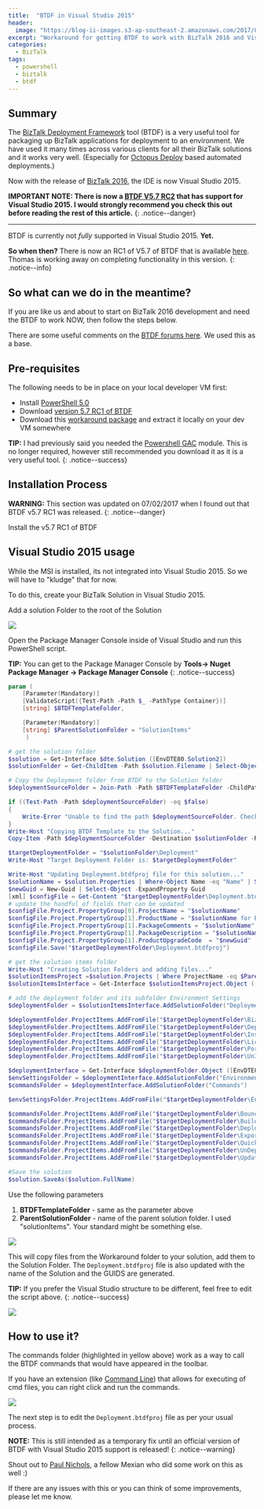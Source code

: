 ```yaml
---
title:  "BTDF in Visual Studio 2015"
header:
  image: "https://blog-ii-images.s3-ap-southeast-2.amazonaws.com/2017/02/btdf-vs2015-header.jpg"
excerpt: "Workaround for getting BTDF to work with BizTalk 2016 and Visual Studio 2015. [UPDATE: This workaround is no longer required. BTDF is now updated]"
categories: 
  - BizTalk
tags:
  - powershell
  - biztalk
  - btdf
---
```

## Summary
The [BizTalk Deployment Framework](https://biztalkdeployment.codeplex.com/) tool (BTDF) is a very useful tool for packaging up BizTalk applications for deployment to an environment.
We have used it many times across various clients for all their BizTalk solutions and it works very well. (Especially for [Octopus Deploy](https://octopus.com) based automated deployments.)

Now with the release of [BizTalk 2016](https://msdn.microsoft.com/en-us/library/mt670742.aspx), the IDE is now Visual Studio 2015.

**IMPORTANT NOTE: There is now a [BTDF V5.7 RC2](http://biztalkdeployment.codeplex.com/releases/view/630373) that has support for Visual Studio 2015. I would strongly recommend you check this out before reading the rest of this article.**
{: .notice--danger}

---

BTDF is currently not _fully_ supported in Visual Studio 2015. **Yet.** 

**So when then?** There is now an RC1 of V5.7 of BTDF that is available [here](http://biztalkdeployment.codeplex.com/releases/view/630373). Thomas is working away on completing functionality in this version.
{: .notice--info}

## So what can we do in the meantime?
If you are like us and about to start on BizTalk 2016 development and need the BTDF to work NOW, then follow the steps below.

There are some useful comments on the [BTDF forums here](https://biztalkdeployment.codeplex.com/discussions/654830). We used this as a base.

## Pre-requisites
The following needs to be in place on your local developer VM first:

* Install [PowerShell 5.0](https://www.microsoft.com/en-us/download/details.aspx?id=50395)
* Download [version 5.7 RC1 of BTDF](http://biztalkdeployment.codeplex.com/releases/view/630373)
* Download this [workaround package](https://dl.dropboxusercontent.com/u/187700/BizTalk/BTDF-WorkAround.zip) and extract it locally on your dev VM somewhere

**TIP:** I had previously said you needed the [Powershell GAC](https://github.com/LTruijens/powershell-gac) module. This is no longer required, however still recommended you download it as it is a very useful tool.
{: .notice--success}

## Installation Process

**WARNING:** This section was updated on 07/02/2017 when I found out that BTDF v5.7 RC1 was released.
{: .notice--danger}

Install the v5.7 RC1 of BTDF


## Visual Studio 2015 usage
While the MSI is installed, its not integrated into Visual Studio 2015. So we will have to "kludge" that for now.

To do this, create your BizTalk Solution in Visual Studio 2015.

Add a solution Folder to the root of the Solution

![](https://blog-ii-images.s3-ap-southeast-2.amazonaws.com/2017/02/2017-02-05_16-57-42.png)

Open the Package Manager Console inside of Visual Studio and run this PowerShell script.

**TIP:** You can get to the Package Manager Console by **Tools-> Nuget Package Manager -> Package Manager Console**
{: .notice--success}

```powershell
param (
    [Parameter(Mandatory)]
    [ValidateScript({Test-Path -Path $_ -PathType Container})] 
    [string] $BTDFTemplateFolder,

    [Parameter(Mandatory)]
    [string] $ParentSolutionFolder = "SolutionItems"
     )

# get the solution folder
$solution = Get-Interface $dte.Solution ([EnvDTE80.Solution2])
$solutionFolder = Get-ChildItem -Path $solution.Filename | Select-Object -ExpandProperty DirectoryName

# Copy the Deployment folder from BTDF to the Solution folder
$deploymentSourceFolder = Join-Path -Path $BTDFTemplateFolder -ChildPath '\Deployment'

if ((Test-Path -Path $deploymentSourceFolder) -eq $false)
{
    Write-Error "Unable to find the path $deploymentSourceFolder. Check the parameters and try again." -ErrorAction Stop
}
Write-Host "Copying BTDF Template to the Solution..."
Copy-Item -Path $deploymentSourceFolder -Destination $solutionFolder -Recurse

$targetDeploymentFolder = "$solutionFolder\Deployment"
Write-Host "Target Deployment Folder is: $targetDeploymentFolder"

Write-Host "Updating Deployment.btdfproj file for this solution..."
$solutionName = $solution.Properties | Where-Object Name -eq "Name" | Select-Object -ExpandProperty Value
$newGuid = New-Guid | Select-Object -ExpandProperty Guid
[xml] $configFile = Get-Content "$targetDeploymentFolder\Deployment.btdfproj"
# update the handful of fields that can be updated
$configFile.Project.PropertyGroup[0].ProjectName = "$solutionName"
$configFile.Project.PropertyGroup[1].ProductName = "$solutionName for BizTalk"
$configFile.Project.PropertyGroup[1].PackageComments = "$solutionName"
$configFile.Project.PropertyGroup[1].PackageDescription = "$solutionName"
$configFile.Project.PropertyGroup[1].ProductUpgradeCode  = "$newGuid"
$configFile.Save("$targetDeploymentFolder\Deployment.btdfproj")

# get the solution items folder
Write-Host "Creating Solution Folders and adding files..."
$solutionItemsProject =$solution.Projects | Where ProjectName -eq $ParentSolutionFolder
$solutionItemsInterface = Get-Interface $solutionItemsProject.Object ([EnvDTE80.SolutionFolder])

# add the deployment folder and its subfolder Environment Settings
$deploymentFolder = $solutionItemsInterface.AddSolutionFolder("Deployment")

$deploymentFolder.ProjectItems.AddFromFile("$targetDeploymentFolder\BizTalk2016MSI.wxs") | Out-Null
$deploymentFolder.ProjectItems.AddFromFile("$targetDeploymentFolder\Deployment.btdfproj") | Out-Null
$deploymentFolder.ProjectItems.AddFromFile("$targetDeploymentFolder\InstallWizard.xml") | Out-Null
$deploymentFolder.ProjectItems.AddFromFile("$targetDeploymentFolder\License.rtf") | Out-Null
$deploymentFolder.ProjectItems.AddFromFile("$targetDeploymentFolder\PortBindingsMaster.xml") | Out-Null
$deploymentFolder.ProjectItems.AddFromFile("$targetDeploymentFolder\UnInstallWizard.xml") | Out-Null

$deploymentInterface = Get-Interface $deploymentFolder.Object ([EnvDTE80.SolutionFolder])
$envSettingsFolder = $deploymentInterface.AddSolutionFolder("EnvironmentSettings")
$commandsFolder = $deploymentInterface.AddSolutionFolder("Commands")

$envSettingsFolder.ProjectItems.AddFromFile("$targetDeploymentFolder\EnvironmentSettings\SettingsFileGenerator.xml") | Out-Null

$commandsFolder.ProjectItems.AddFromFile("$targetDeploymentFolder\Bounce BizTalk.cmd") | Out-Null
$commandsFolder.ProjectItems.AddFromFile("$targetDeploymentFolder\Build MSI.cmd") | Out-Null
$commandsFolder.ProjectItems.AddFromFile("$targetDeploymentFolder\Deploy.cmd") | Out-Null
$commandsFolder.ProjectItems.AddFromFile("$targetDeploymentFolder\Export Settings.cmd") | Out-Null
$commandsFolder.ProjectItems.AddFromFile("$targetDeploymentFolder\Quick Deploy Orch.cmd") | Out-Null
$commandsFolder.ProjectItems.AddFromFile("$targetDeploymentFolder\UnDeploy.cmd") | Out-Null
$commandsFolder.ProjectItems.AddFromFile("$targetDeploymentFolder\Update SSO.cmd") | Out-Null

#Save the solution
$solution.SaveAs($solution.FullName)
```
Use the following parameters

1. **BTDFTemplateFolder** - same as the parameter above
2. **ParentSolutionFolder** - name of the parent solution folder. I used "solutionItems". Your standard might be something else.


![](https://blog-ii-images.s3-ap-southeast-2.amazonaws.com/2017/02/2017-02-05_16-58-01.png)

This will copy files from the Workaround folder to your solution, add them to the Solution Folder.
The `Deployment.btdfproj` file is also updated with the name of the Solution and the GUIDS are generated.

**TIP:** If you prefer the Visual Studio structure to be different, feel free to edit the script above.
{: .notice--success}

![](https://blog-ii-images.s3-ap-southeast-2.amazonaws.com/2017/02/2017-02-05_16-58-08.png)

## How to use it?

The commands folder (highlighted in yellow above) work as a way to call the BTDF commands that would have appeared in the toolbar.

If you have an extension (like [Command Line](https://marketplace.visualstudio.com/items?itemName=MadsKristensen.OpenCommandLine)) that allows for executing of cmd files, you can right click and run the commands.

![](https://blog-ii-images.s3-ap-southeast-2.amazonaws.com/2017/02/2017-02-05_17-16-01.png)

The next step is to edit the `Deployment.btdfproj` file as per your usual process.

**NOTE:** This is still intended as a temporary fix until an official version of BTDF with Visual Studio 2015 support is released!
{: .notice--warning}

Shout out to [Paul Nichols](https://twitter.com/pauljnichols), a fellow Mexian who did some work on this as well :)

If there are any issues with this or you can think of some improvements, please let me know. 


